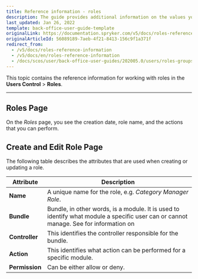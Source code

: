 ```yaml
---
title: Reference information - roles
description: The guide provides additional information on the values you enter when creating or editing roles in the Back Office.
last_updated: Jan 26, 2022
template: back-office-user-guide-template
originalLink: https://documentation.spryker.com/v5/docs/roles-reference-information
originalArticleId: 56089189-7aeb-4f21-8413-156c9f1a371f
redirect_from:
  - /v5/docs/roles-reference-information
  - /v5/docs/en/roles-reference-information
  - /docs/scos/user/back-office-user-guides/202005.0/users/roles-groups-and-users/references/roles-reference-information.html
---
```


This topic contains the reference information for working with roles in the **Users Control** > **Roles**.
***
## Roles Page
On the *Roles* page, you see the creation date, role name, and the actions that you can perform.

## Create and Edit Role Page

The following table describes the attributes that are used when creating or updating a role.

| Attribute | Description|
| --- | --- |
| **Name** |A unique name for the role, e.g. _Category Manager Role_. |
|**Bundle**  | Bundle, in other words, is a module. It is used to identify what module a specific user can or cannot manage. See for information on  |
|**Controller**  | This identifies the controller responsible for the bundle. |
| **Action** | This identifies what action can be performed for a specific module.  |
| **Permission** | Can be either allow or deny. |

